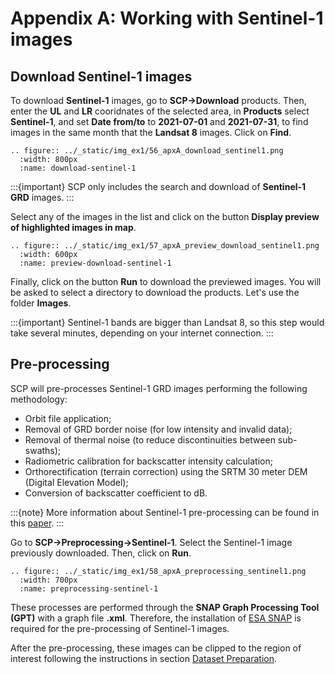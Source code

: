 # Appendix A: Working with Sentinel-1 images

## Download Sentinel-1 images

To download **Sentinel-1** images, go to **SCP->Download** products. Then, enter the **UL** and **LR** cooridnates of the selected area, in **Products** select **Sentinel-1**, and set **Date from/to** to **2021-07-01** and **2021-07-31**, to find images in the same month that the **Landsat 8** images. Click on **Find**.

```{eval-rst}
.. figure:: ../_static/img_ex1/56_apxA_download_sentinel1.png
  :width: 800px
  :name: download-sentinel-1
```

:::{important}
SCP only includes the search and download of **Sentinel-1 GRD** images.
:::

Select any of the images in the list and click on the button **Display preview of highlighted images in map**.

```{eval-rst}
.. figure:: ../_static/img_ex1/57_apxA_preview_download_sentinel1.png
  :width: 600px
  :name: preview-download-sentinel-1
```
Finally, click on the button **Run** to download the previewed images. You will be asked to select a directory to download the products. Let's use the folder **Images**.

:::{important}
Sentinel-1 bands are bigger than Landsat 8, so this step would take several minutes, depending on your internet connection.
:::

## Pre-processing

SCP will pre-processes Sentinel-1 GRD images performing the following methodology:

- Orbit file application;
- Removal of GRD border noise (for low intensity and invalid data);
- Removal of thermal noise (to reduce discontinuities between sub-swaths);
- Radiometric calibration for backscatter intensity calculation;
- Orthorectification (terrain correction) using the SRTM 30 meter DEM (Digital Elevation Model);
- Conversion of backscatter coefficient to dB.

:::{note}
More information about Sentinel-1 pre-processing can be found in this [paper](https://www.mdpi.com/2504-3900/18/1/11).
:::

Go to **SCP->Preprocessing->Sentinel-1**. Select the Sentinel-1 image previously downloaded. Then, click on **Run**.


```{eval-rst}
.. figure:: ../_static/img_ex1/58_apxA_preprocessing_sentinel1.png
  :width: 700px
  :name: preprocessing-sentinel-1
```

These processes are performed through the **SNAP Graph Processing Tool (GPT)** with a graph file **.xml**. 
Therefore, the installation of [ESA SNAP](https://step.esa.int/main/toolboxes/snap/) is required for the pre-processing of Sentinel-1 images.

After the pre-processing, these images can be clipped to the region of interest following the instructions in section [Dataset Preparation](05_dataset-preparation.html#dataset-preparation).